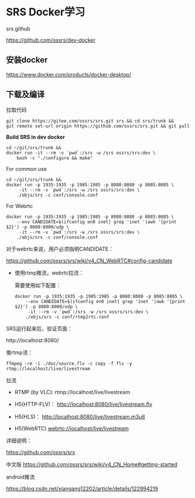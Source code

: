 # SRS Docker学习



srs github

https://github.com/ossrs/dev-docker



## 安装docker

https://www.docker.com/products/docker-desktop/



## 下载及编译

拉取代码

```shell
git clone https://gitee.com/ossrs/srs.git srs && cd srs/trunk && 
git remote set-url origin https://github.com/ossrs/srs.git && git pull
```

**Build SRS in dev docker**

```
cd ~/git/srs/trunk &&
docker run -it --rm -v `pwd`:/srs -w /srs ossrs/srs:dev \
    bash -c "./configure && make"
```

For common use

```
cd ~/git/srs/trunk &&
docker run -p 1935:1935 -p 1985:1985 -p 8080:8080 -p 8085:8085 \
     -it --rm -v `pwd`:/srs -w /srs ossrs/srs:dev \
    ./objs/srs -c conf/console.conf
```

For Webrtc

```
docker run -p 1935:1935 -p 1985:1985 -p 8080:8080 -p 8085:8085 \
    --env CANDIDATE=$(ifconfig en0 inet| grep 'inet '|awk '{print $2}') -p 8000:8000/udp \
     -it --rm -v `pwd`:/srs -w /srs ossrs/srs:dev \
    ./objs/srs -c conf/console.conf
```

对于webrtc来说，用户必须指明CANDIDATE：

https://github.com/ossrs/srs/wiki/v4_CN_WebRTC#config-candidate

* 使用rtmp推流，webrtc拉流：

  需要使用如下配置：

  ```shell
  docker run -p 1935:1935 -p 1985:1985 -p 8080:8080 -p 8085:8085 \
      --env CANDIDATE=$(ifconfig en0 inet| grep 'inet '|awk '{print $2}') -p 8000:8000/udp \
       -it --rm -v `pwd`:/srs -w /srs ossrs/srs:dev \
      ./objs/srs -c conf/rtmp2rtc.conf
  ```



SRS运行起来后，验证页面：

 http://localhost:8080/

推rtmp流：

```
ffmpeg -re -i ./doc/source.flv -c copy -f flv -y rtmp://localhost/live/livestream
```

拉流

* RTMP (by VLC):     rtmp://localhost/live/livestream

* H5(HTTP-FLV)：   [http://localhost:8080/live/livestream.flv](http://localhost:8080/players/srs_player.html?autostart=true&stream=livestream.flv&port=8080&schema=http)
* H5(HLS)：            [http://localhost:8080/live/livestream.m3u8](http://localhost:8080/players/srs_player.html?autostart=true&stream=livestream.m3u8&port=8080&schema=http)

* H5(WebRTC)        [webrtc://localhost/live/livestream](http://localhost:8080/players/rtc_player.html?autostart=true)



详细说明：

https://github.com/ossrs/srs

中文版 
https://github.com/ossrs/srs/wiki/v4_CN_Home#getting-started



android推流

https://blog.csdn.net/xiangang12202/article/details/122994219